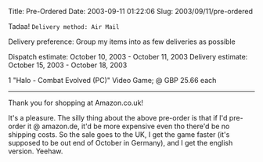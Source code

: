 Title: Pre-Ordered
Date: 2003-09-11 01:22:06
Slug: 2003/09/11/pre-ordered


Tadaa! `Delivery method: Air Mail`

Delivery preference: Group my items into as few deliveries as possible

Dispatch estimate: October 10, 2003 - October 11, 2003 Delivery estimate:
October 15, 2003 - October 18, 2003

1 "Halo - Combat Evolved (PC)" Video Game; @ GBP 25.66 each

* * *

Thank you for shopping at Amazon.co.uk!

It's a pleasure. The silly thing about the above pre-order is that if I'd pre-
order it @ amazon.de, it'd be more expensive even tho there'd be no shipping
costs. So the sale goes to the UK, I get the game faster (it's supposed to be
out end of October in Germany), and I get the english version. Yeehaw.
